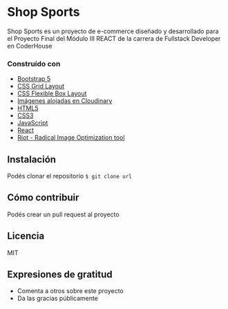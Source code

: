 # Shop Sports

Shop Sports es un proyecto de e-commerce diseñado y desarrollado para el Proyecto Final del Módulo III REACT de la carrera de Fullstack Developer en CoderHouse


### Construído con

* [Bootstrap 5]("https://getbootstrap.com/docs/5.0/getting-started/")
* [CSS Grid Layout]("https://www.w3.org/TR/css-grid-1/")
* [CSS Flexible Box Layout]("https://www.w3.org/TR/css-flexbox-1/")
* [Imágenes alojadas en Cloudinary]("https://cloudinary.com/")
* [HTML5]("https://dev.w3.org/html5/spec-LC/")
* [CSS3]("https://www.w3.org/TR/2001/WD-css3-roadmap-20010523/")
* [JavaScript]("https://www.javascript.com/")
* [React]("https://es.reactjs.org/")
* [Riot - Radical Image Optimization tool]("https://riot-optimizer.com/")

## Instalación  

Podés clonar el repositorio 
`$ git clone url`


##  Cómo contribuir

Podés crear un pull request al proyecto


## Licencia

MIT


## Expresiones de gratitud

* Comenta a otros sobre este proyecto
* Da las gracias públicamente